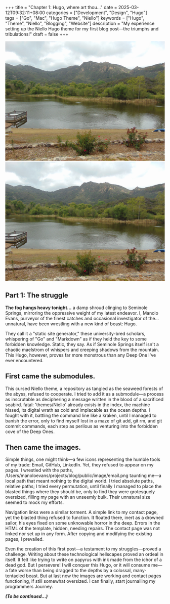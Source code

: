 +++
title = "Chapter 1: Hugo, where art thou..."
date = 2025-03-12T09:32:11+08:00
categories = ["Development", "Design", "Hugo"]  
tags = ["Go", "Mac", "Hugo Theme", "Niello"] 
keywords = ["Hugo", "Theme", "Niello", "Blogging", "Website"] 
description = "My experience setting up the Niello Hugo theme for my first blog post—the triumphs and tribulations!"
draft = false
+++

![H](/../../static/image/seminolesprings.jpeg)
<img src="/../../static/image/seminolesprings.jpeg" alt="Deer" />


## Part 1: The struggle

**The fog hangs heavy tonight...** a damp shroud clinging to Seminole Springs, mirroring the oppressive weight of my latest endeavor. I, Manolo Evans, purveyor of the finest catches and occasional investigator of the… unnatural, have been wrestling with a new kind of beast: Hugo.

They call it a "static site generator," these university-bred scholars, whispering of "Go" and "Markdown" as if they held the key to some forbidden knowledge. Static, they say. As if Seminole Springs itself isn't a chaotic maelstrom of whispers and creeping shadows from the mountain.  This Hugo, however, proves far more monstrous than any Deep One I've ever encountered.

## First came the submodules. 
This cursed Niello theme, a repository as tangled as the seaweed forests of the abyss, refused to cooperate. I tried to add it as a submodule—a process as inscrutable as deciphering a message written in the blood of a sacrificed seabird.  fatal: 'themes/Niello' already exists in the index, the machine hissed, its digital wrath as cold and implacable as the ocean depths.  I fought with it, battling the command line like a kraken, until I managed to banish the error, only to find myself lost in a maze of git add, git rm, and git commit commands, each step as perilous as venturing into the forbidden cove of the Deep Ones.

## Then came the images.  
Simple things, one might think—a few icons representing the humble tools of my trade: Email, GitHub, LinkedIn. Yet, they refused to appear on my pages.  I wrestled with the paths, /Users/manoloevans/projects/blog/public/image/email.png taunting me—a local path that meant nothing to the digital world. I tried absolute paths, relative paths; I tried every permutation, until finally I managed to place the blasted things where they should be, only to find they were grotesquely oversized, filling my page with an unseemly bulk.  Their unnatural size seemed to mock my efforts.

Navigation links were a similar torment.  A simple link to my contact page, yet the blasted thing refused to function.  It floated there, inert as a drowned sailor, his eyes fixed on some unknowable horror in the deep. Errors in the HTML of the template, hidden, needing repairs. The contact page was not linked nor set up in any form. After copying and modifying the existing pages, I prevailed.

Even the creation of this first post—a testament to my struggles—proved a challenge.  Writing about these technological hellscapes proved an ordeal in itself. It felt like trying to write on papyrus with ink made from the ichor of a dead god. But I persevere! I will conquer this Hugo, or it will consume me—a fate worse than being dragged to the depths by a colossal, many-tentacled beast. But at last now the images are working and contact pages functioning, if still somewhat oversized. I can finally, start journalling my programmers Journey.

***(To be continued...)***